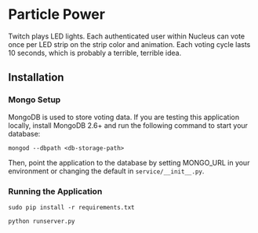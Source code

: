 Particle Power
==============

Twitch plays LED lights. Each authenticated user within Nucleus can vote once per LED strip on the strip color and animation. Each voting cycle lasts 10 seconds, which is probably a terrible, terrible idea.

## Installation

### Mongo Setup

MongoDB is used to store voting data. If you are testing this application locally, install MongoDB 2.6+ and run the following command to start your database:

`mongod --dbpath <db-storage-path>`

Then, point the application to the database by setting MONGO_URL in your environment or changing the default in `service/__init__.py`.

### Running the Application

`sudo pip install -r requirements.txt` 

`python runserver.py`